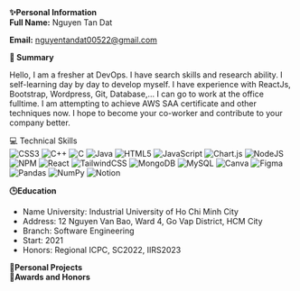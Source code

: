 <div>
  <div>
<b style = 'fontSize = 60px'>✨Personal Information</b></br>
<b>Full Name:</b> Nguyen Tan Dat</br>

<b>Email:</b> nguyentandat00522@gmail.com
</div>
<div>
<b style = 'fontsize = 60px'>😤 Summary</b>
<p>Hello, I am a fresher at DevOps. I have search skills and research ability. I self-learning day by day to develop myself. I have experience with ReactJs, Bootstrap, Wordpress, Git, Database,... I can go to work at the office fulltime. I am attempting to achieve AWS SAA certificate and other techniques now. I hope to become your co-worker and contribute to your company better. </p>
</div>

💻 Technical Skills </br>
![CSS3](https://img.shields.io/badge/css3-%231572B6.svg?style=for-the-badge&logo=css3&logoColor=white) ![C++](https://img.shields.io/badge/c++-%2300599C.svg?style=for-the-badge&logo=c%2B%2B&logoColor=white) ![C](https://img.shields.io/badge/c-%2300599C.svg?style=for-the-badge&logo=c&logoColor=white) ![Java](https://img.shields.io/badge/java-%23ED8B00.svg?style=for-the-badge&logo=java&logoColor=white) ![HTML5](https://img.shields.io/badge/html5-%23E34F26.svg?style=for-the-badge&logo=html5&logoColor=white) ![JavaScript](https://img.shields.io/badge/javascript-%23323330.svg?style=for-the-badge&logo=javascript&logoColor=%23F7DF1E) ![Chart.js](https://img.shields.io/badge/chart.js-F5788D.svg?style=for-the-badge&logo=chart.js&logoColor=white) ![NodeJS](https://img.shields.io/badge/node.js-6DA55F?style=for-the-badge&logo=node.js&logoColor=white) ![NPM](https://img.shields.io/badge/NPM-%23000000.svg?style=for-the-badge&logo=npm&logoColor=white) ![React](https://img.shields.io/badge/react-%2320232a.svg?style=for-the-badge&logo=react&logoColor=%2361DAFB) ![TailwindCSS](https://img.shields.io/badge/tailwindcss-%2338B2AC.svg?style=for-the-badge&logo=tailwind-css&logoColor=white) ![MongoDB](https://img.shields.io/badge/MongoDB-%234ea94b.svg?style=for-the-badge&logo=mongodb&logoColor=white) ![MySQL](https://img.shields.io/badge/mysql-%2300f.svg?style=for-the-badge&logo=mysql&logoColor=white) ![Canva](https://img.shields.io/badge/Canva-%2300C4CC.svg?style=for-the-badge&logo=Canva&logoColor=white) 	![Figma](https://img.shields.io/badge/figma-%23F24E1E.svg?style=for-the-badge&logo=figma&logoColor=white) ![Pandas](https://img.shields.io/badge/pandas-%23150458.svg?style=for-the-badge&logo=pandas&logoColor=white) ![NumPy](https://img.shields.io/badge/numpy-%23013243.svg?style=for-the-badge&logo=numpy&logoColor=white) ![Notion](https://img.shields.io/badge/Notion-%23000000.svg?style=for-the-badge&logo=notion&logoColor=white)

<b style = 'fontsize = 60px'>🕒Education</b>
<ul>
  <li>
    Name University: Industrial University of Ho Chi Minh City
  </li>
  <li>
    Address: 12 Nguyen Van Bao, Ward 4, Go Vap District, HCM City
  </li>
  <li>
    Branch: Software Engineering
  </li>
  <li>
    Start: 2021
  </li>
  <li>
    Honors: Regional ICPC, SC2022, IIRS2023
  </li>
</ul>
<b style = 'fontsize = 60px'>👐Personal Projects </b></br>
<b style = 'fontsize = 60px'>📘Awards and Honors</b>

</div>
